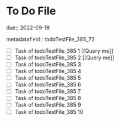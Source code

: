 # To Do File

due:: 2022-09-18

metadatafield:: todoTestFile_385_72

- [ ] Task of todoTestFile_385 1 [[Query me]]
- [ ] Task of todoTestFile_385 2 [[Query me]]
- [ ] Task of todoTestFile_385 3
- [ ] Task of todoTestFile_385 4
- [ ] Task of todoTestFile_385 5
- [ ] Task of todoTestFile_385 6
- [ ] Task of todoTestFile_385 7
- [ ] Task of todoTestFile_385 8
- [ ] Task of todoTestFile_385 9
- [ ] Task of todoTestFile_385 10